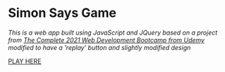 # Simon Says Game

_This is a web app built using JavaScript and JQuery based on a project from [The Complete 2021 Web Development Bootcamp from Udemy](https://www.udemy.com/share/101qYwAEEYeVpVTXgB/) modified to have a 'replay' button and slightly modified design_

[PLAY HERE](https://mmeadx.github.io/simon/)
